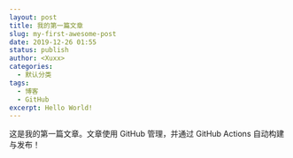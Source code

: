 ```yaml
---
layout: post
title: 我的第一篇文章
slug: my-first-awesome-post
date: 2019-12-26 01:55
status: publish
author: <Xuxx>
categories: 
  - 默认分类
tags: 
  - 博客
  - GitHub
excerpt: Hello World!
---
```


这是我的第一篇文章。文章使用 GitHub 管理，并通过 GitHub Actions 自动构建与发布！
